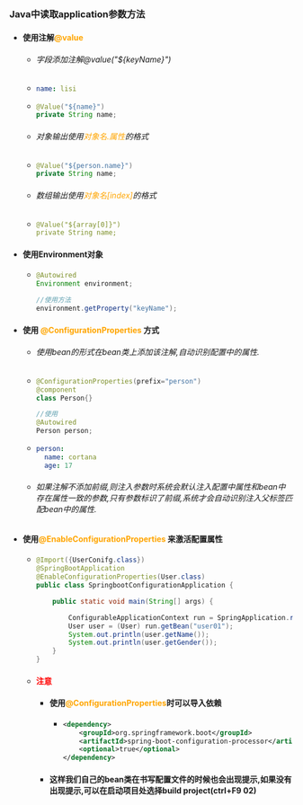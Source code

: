 ### Java中读取application参数方法

- #### 使用注解<font color='orange'>@value</font>

  - ###### 字段添加注解@value("${keyName}")

  - ```yaml
    name: lisi
    ```

  - ```java
    @Value("${name}")
    private String name;
    ```

  - ###### 对象输出使用<font color='orange'>对象名.属性</font>的格式

  - ```java
    @Value("${person.name}")
    private String name;
    ```

  - ###### 数组输出使用<font color='orange'>对象名[index]</font>的格式

  - ```yaml
    @Value("${array[0]}")
    private String name;
    ```

- #### 使用Environment对象

  - ```java
    @Autowired
    Environment environment;
    
    //使用方法
    environment.getProperty("keyName");
    ```

- #### 使用 <font color='orange'>@ConfigurationProperties</font> 方式 

  - ###### 使用bean的形式在bean类上添加该注解,自动识别配置中的属性.

  - ```java
    @ConfigurationProperties(prefix="person")
    @component
    class Person{}
    
    //使用
    @Autowired
    Person person;
    ```

  - ```yaml
    person:
      name: cortana
      age: 17
    ```

    

  - ###### 如果注解不添加前缀,则注入参数时系统会默认注入配置中属性和bean中存在属性一致的参数,只有参数标识了前缀,系统才会自动识别注入父标签匹配bean中的属性.

- #### 使用<font color='orange'>@EnableConfigurationProperties</font> 来激活配置属性

  - ```java
    @Import({UserConifg.class})
    @SpringBootApplication
    @EnableConfigurationProperties(User.class)
    public class SpringbootConfigurationApplication {
    
        public static void main(String[] args) {
    
            ConfigurableApplicationContext run = SpringApplication.run(SpringbootConfigurationApplication.class, args);
            User user = (User) run.getBean("user01");
            System.out.println(user.getName());
            System.out.println(user.getGender());
        }
    }
    ```

  

  

  - #### <font color='red'>注意</font>

    - #### 使用<font color='orange'>@ConfigurationProperties</font>时可以导入依赖

      - ```xml
        <dependency>
            <groupId>org.springframework.boot</groupId>
            <artifactId>spring-boot-configuration-processor</artifactId>
            <optional>true</optional>
        </dependency>
        ```

    - #### 这样我们自己的bean类在书写配置文件的时候也会出现提示,如果没有出现提示,可以在启动项目处选择build project(ctrl+F9 02)

    
